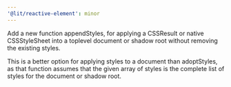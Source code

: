 ```yaml
---
'@lit/reactive-element': minor
---
```


Add a new function appendStyles, for applying a CSSResult or native CSSStyleSheet into a toplevel document or shadow root without removing the
existing styles.

This is a better option for applying styles to a document than adoptStyles,
as that function assumes that the given array of styles is the complete list
of styles for the document or shadow root.

